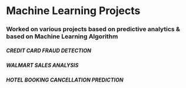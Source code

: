 # Machine Learning Projects
### Worked on various projects based on predictive analytics & based on Machine Learning Algorithm
##### CREDIT CARD FRAUD DETECTION
##### WALMART SALES ANALYSIS
##### HOTEL BOOKING CANCELLATION PREDICTION
